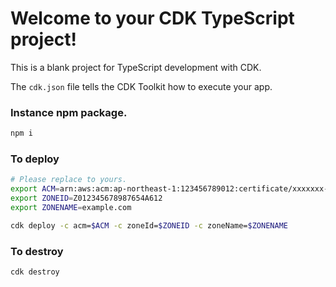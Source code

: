 # Welcome to your CDK TypeScript project!

This is a blank project for TypeScript development with CDK.

The `cdk.json` file tells the CDK Toolkit how to execute your app.

### Instance npm package.
```bash
npm i
```

### To deploy
```bash
# Please replace to yours.
export ACM=arn:aws:acm:ap-northeast-1:123456789012:certificate/xxxxxxx-xxxx-xxxx-xxxx-xxxxxxxxx
export ZONEID=Z012345678987654A612
export ZONENAME=example.com

cdk deploy -c acm=$ACM -c zoneId=$ZONEID -c zoneName=$ZONENAME
```
### To destroy
```bash
cdk destroy
```